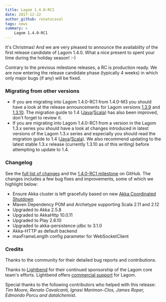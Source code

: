 ```yaml
---
title: Lagom 1.4.0-RC1
date: 2017-12-22
author_github: renatocaval
tags: news
summary: >
    Lagom 1.4.0-RC1
---
```


It's Christmas! And we are very pleased to announce the availability of the first release candidate of Lagom 1.4.0. What a nice present to spent your time during the holiday season! :-)

Contrary to the previous milestone releases, a RC is production ready. We are now entering the release candidate phase (typically 4 weeks) in which only major bugs (if any) will be fixed. 


### Migrating from other versions

 * If you are migrating into Lagom 1.4.0-RC1 from 1.4.0-M3 you should have a look at the release announcements for Lagom versions [1.3.9](/blog/lagom-1-3-9.html) and [1.3.10](/blog/lagom-1-3-10.html). The migration guide to 1.4 ([Java](/documentation/1.4.x/java/Migration14.html)/[Scala](/documentation/1.4.x/scala/Migration14.html)) has also been improved, don't forget to review it.
 * If you are migrating into Lagom 1.4.0-RC1 from a version in the Lagom 1.3.x series you should have a look at changes introduced in latest versions of the Lagom 1.3.x series and especially you should read the migration guide to 1.4 ([Java](/documentation/1.4.x/java/Migration14.html)/[Scala](/documentation/1.4.x/scala/Migration14.html)). We also recommend updating to the latest stable 1.3.x release (currently 1.3.10 as of this writing) before attempting to update to 1.4.

### Changelog

See the [full list of changes](https://github.com/lagom/lagom/compare/1.4.0-M3...1.4.0-RC1) and the [1.4.0-RC1 milestone](https://github.com/lagom/lagom/milestone/25?closed=1) on GitHub. The changes includes a few bug fixes and improvements, some of which we highlight below: 

* Ensure Akka cluster is left gracefully based on new [Akka Coordinated Shutdown](https://doc.akka.io/docs/akka/current/actors.html?language=scala#coordinated-shutdown)
* Maven Dependency POM and Archetype supporting Scala 2.11 and 2.12
* Upgraded to Akka 2.5.8
* Upgraded to AkkaHttp 10.0.11 
* Upgraded to Play 2.6.10
* Upgraded to akka-persistence-jdbc to 3.1.0
* Akka-HTTP as default backend
* maxFrameLength config parameter for WebSocketClient

 
### Credits

Thanks to the community for their detailed bug reports and contributions.

Thanks to [Lightbend](https://www.lightbend.com) for their continued sponsorship of the Lagom core team's efforts. Lightbend offers [commercial support](https://www.lightbend.com/subscription) for Lagom.

Special thanks to the following contributors who helped with this release: *Tim Moore, Renato Cavalcanti, Ignasi Marimon-Clos, James Roper, Edmondo Porcu and datalchemist*.
```
